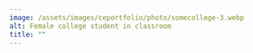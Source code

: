 ```yaml
---
image: /assets/images/ceportfolio/photo/somecollege-3.webp
alt: Female college student in classroom
title: ""
---
```

